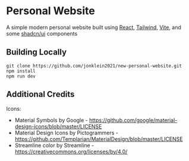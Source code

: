 # Personal Website

A simple modern personal website built using [React](https://react.dev/), [Tailwind](https://tailwindcss.com/), [Vite](https://vite.dev/), and some [shadcn/ui](https://ui.shadcn.com/) components

## Building Locally

```
git clone https://github.com/jonklein2021/new-personal-website.git
npm install
npm run dev
```

## Additional Credits

Icons:
- Material Symbols by Google - https://github.com/google/material-design-icons/blob/master/LICENSE
- Material Design Icons by Pictogrammers - https://github.com/Templarian/MaterialDesign/blob/master/LICENSE
- Streamline color by Streamline - https://creativecommons.org/licenses/by/4.0/
